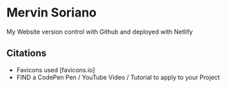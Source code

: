 # Mervin Soriano
My Website version control with Github and deployed with Netlify

## Citations
* Favicons used [favicons.io]
* FIND a CodePen Pen / YouTube Video / Tutorial to apply to your Project

